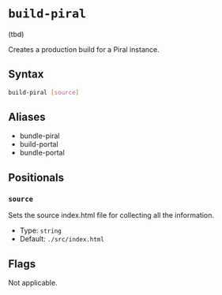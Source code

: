 # `build-piral`

(tbd)

<!--start:auto-generated-->

Creates a production build for a Piral instance.

## Syntax

```sh
build-piral [source]
```

## Aliases

- bundle-piral
- build-portal
- bundle-portal

## Positionals

### `source`

Sets the source index.html file for collecting all the information.

- Type: `string`
- Default: `./src/index.html`

## Flags

Not applicable.

<!--end:auto-generated-->
